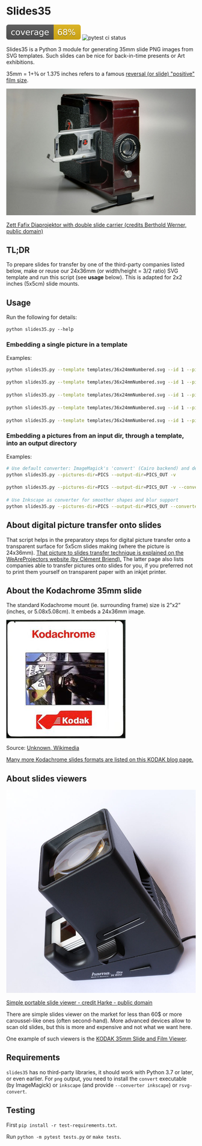 # Slides35
![coverage](docs/coverage.svg) ![pytest ci status](https://github.com/myselfhimself/slides35/actions/workflows/ci.yml/badge.svg?branch=main)

Slides35 is a Python 3 module for generating 35mm slide PNG images from SVG templates.
Such slides can be nice for back-in-time presents or Art exhibitions.

35mm = 1+3⁄8 or 1.375 inches refers to a famous [reversal (or slide) "positive" film size](https://en.wikipedia.org/wiki/Reversal_film).

![Slide projector](docs/1024px-Zett_Fafix_BW_1.JPG)

[Zett Fafix Diaprojektor with double slide carrier (credits Berthold Werner, public domain)](https://en.wikipedia.org/wiki/Reversal_film#/media/File:Zett_Fafix_BW_1.JPG)

## TL;DR
To prepare slides for transfer by one of the third-party companies listed below, make or reuse our 24x36mm (or width/height = 3/2 ratio) SVG template and run this script (see **usage** below). This is adapted for 2x2 inches (5x5cm) slide mounts.

## Usage
Run the following for details:

`python slides35.py --help`

### Embedding a single picture in a template
Examples:
```sh
python slides35.py --template templates/36x24mmNumbered.svg --id 1 --picture templates/24x36mmImage.png

python slides35.py --template templates/36x24mmNumbered.svg --id 1 --picture templates/24x36mmImage.png --output myslide.svg

python slides35.py --template templates/36x24mmNumbered.svg --id 1 --picture templates/24x36mmImage.png --output myslide.png # default DPI is 500

python slides35.py --template templates/36x24mmNumbered.svg --id 1 --picture templates/24x36mmImage.png --output myslide.png --dpi 400

python slides35.py --template templates/36x24mmNumbered.svg --id 1 --picture templates/24x36mmImage.png --output myslide.png --output-dir=any/directory/which/may/not/exist/yet
```

### Embedding a pictures from an input dir, through a template, into an output directory
Examples:
```sh
# Use default converter: ImageMagick's 'convert' (Cairo backend) and default template (templates/36x24mmNumbered.svg)
python slides35.py --pictures-dir=PICS --output-dir=PICS_OUT -v

python slides35.py --pictures-dir=PICS --output-dir=PICS_OUT -v --converter convert --teplate templates/36x24mmNumbered.svg # idem

# Use Inkscape as converter for smoother shapes and blur support
python slides35.py --pictures-dir=PICS --output-dir=PICS_OUT --converter inkscape -v
```

## About digital picture transfer onto slides
That script helps in the preparatory steps for digital picture transfer onto a transparent surface for 5x5cm slides making (where the picture is 24x36mm).
[That picture to slides transfer technique is explained on the WeAreProjectors website (by Clément Briend).](http://weareprojectors.com/digitalslide/?lang=en#transfertTab) The latter page also lists companies able to transfer pictures onto slides for you, if you preferred not to print them yourself on transparent paper with an inkjet printer.

## About the Kodachrome 35mm slide
The standard Kodachrome mount (ie. surrounding frame) size is 2”x2” (inches, or 5.08x5.08cm).
It embeds a 24x36mm image.

![Kodachrome slide mount in the 1990s](docs/Kodachrome_slide_mount_1990s.jpg)

Source: [Unknown, Wikimedia](https://en.wikipedia.org/wiki/File:Kodachrome_slide_mount_1990s.jpg)

[Many more Kodachrome slides formats are listed on this KODAK blog page.](https://kodakdigitizing.com/blogs/news/how-to-tell-which-type-of-slides-you-have)

## About slides viewers
![Hama Dia N602 slides viewer](docs/800px-Diabetrachter_Hama.jpg)

[Simple portable slide viewer - credit Harke - public domain](https://en.wikipedia.org/wiki/Slide_viewer#/media/File:Diabetrachter_Hama.jpg)

There are simple slides viewer on the market for less than 60$ or more caroussel-like ones (often second-hand). More advanced devices allow to scan old slides, but this is more and expensive and not what we want here.

One example of such viewers is the [KODAK 35mm Slide and Film Viewer](https://www.kodak.com/en/consumer/product/printing-scanning/film-scanners/kodak-35mm-slide-and-film-viewer).

## Requirements
`slides35` has no third-party libraries, it should work with Python 3.7 or later, or even earlier.
For `png` output, you need to install the `convert` executable (by ImageMagick) or `inkscape` (and provide `--converter inkscape`) or `rsvg-convert`.

## Testing
First `pip install -r test-requirements.txt`.

Run `python -m pytest tests.py` or `make tests`.
